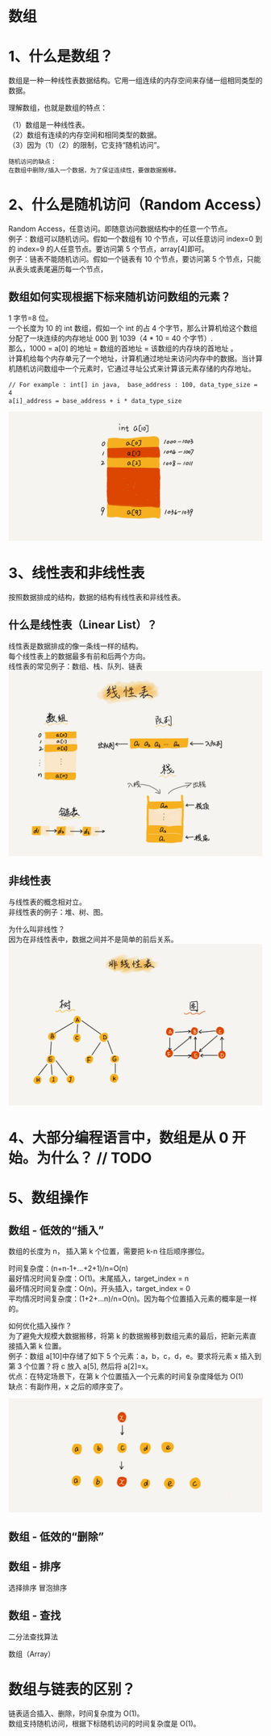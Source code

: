 # 数组

# 1、什么是数组？

数组是一种一种线性表数据结构。它用一组连续的内存空间来存储一组相同类型的数据。

理解数组，也就是数组的特点：

（1）数组是一种线性表。  
（2）数组有连续的内存空间和相同类型的数据。  
（3）因为（1）（2）的限制，它支持“随机访问”。

```
随机访问的缺点：
在数组中删除/插入一个数据，为了保证连续性，要做数据搬移。
```

# 2、什么是随机访问（Random Access）

Random Access，任意访问。即随意访问数据结构中的任意一个节点。  
例子：数组可以随机访问。假如一个数组有 10 个节点，可以任意访问 index=0 到的 index=9 的人任意节点。要访问第 5 个节点，array[4]即可。  
例子：链表不能随机访问。假如一个链表有 10 个节点，要访问第 5 个节点，只能从表头或表尾遍历每一个节点，

## 数组如何实现根据下标来随机访问数组的元素？

1 字节=8 位。  
一个长度为 10 的 int 数组，假如一个 int 的占 4 个字节，那么计算机给这个数组分配了一块连续的内存地址 000 到 1039（4 \* 10 = 40 个字节）.  
那么，1000 = a[0] 的地址 = 数组的首地址 = 该数组的内存块的首地址 。  
计算机给每个内存单元了一个地址，计算机通过地址来访问内存中的数据。当计算机随机访问数组中一个元素时，它通过寻址公式来计算该元素存储的内存地址。

```
// For example : int[] in java,  base_address : 100, data_type_size = 4
a[i]_address = base_address + i * data_type_size
```

![array_Random_Access](./png/array_Random_Access.webp)

# 3、线性表和非线性表

按照数据排成的结构，数据的结构有线性表和非线性表。

## 什么是线性表（Linear List）？

线性表是数据排成的像一条线一样的结构。  
每个线性表上的数据最多有前和后两个方向。  
线性表的常见例子：数组、栈、队列、链表  
![array_LinearList](./png/array_LinearList.webp)

## 非线性表

与线性表的概念相对立。  
非线性表的例子：堆、树、图。

为什么叫非线性？  
因为在非线性表中，数据之间并不是简单的前后关系。  
![array_NonLinearList](./png/array_NonLinearList.webp)

# 4、大部分编程语言中，数组是从 0 开始。为什么？ // TODO

# 5、数组操作

## 数组 - 低效的“插入”

数组的长度为 n， 插入第 k 个位置，需要把 k-n 往后顺序挪位。

时间复杂度：(n+n-1+...+2+1)/n=O(n)  
最好情况时间复杂度：O(1)。末尾插入，target_index = n  
最坏情况时间复杂度：O(n)。开头插入，target_index = 0  
平均情况时间复杂度：(1+2+...n)/n=O(n)。因为每个位置插入元素的概率是一样的。

如何优化插入操作？  
为了避免大规模大数据搬移，将第 k 的数据搬移到数组元素的最后，把新元素直接插入第 k 位置。  
例子：数组 a[10]中存储了如下 5 个元素：a，b，c，d，e。要求将元素 x 插入到第 3 个位置？将 c 放入 a[5], 然后将 a[2]=x。  
优点：在特定场景下，在第 k 个位置插入一个元素的时间复杂度降低为 O(1)  
缺点：有副作用，x 之后的顺序变了。

![array_insert_optimization](./png/array_insert_optimization.webp)

## 数组 - 低效的“删除”

## 数组 - 排序

选择排序
冒泡排序

## 数组 - 查找

二分法查找算法

数组（Array）

# 数组与链表的区别？

链表适合插入、删除，时间复杂度为 O(1)。  
数组支持随机访问，根据下标随机访问的时间复杂度是 O(1)。
